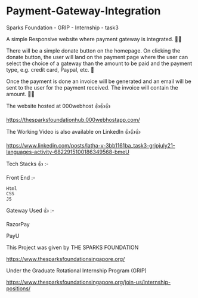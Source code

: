 # Payment-Gateway-Integration
Sparks Foundation - GRIP - Internship - task3

A simple Responsive website where payment gateway is integrated. 💯💯

There will be a simple donate button on the homepage. On clicking the donate button, the user will land on the payment page where the user can select the choice of a gateway than the amount to be paid and the payment type, e.g. credit card, Paypal, etc. 💯

Once the payment is done an invoice will be generated and an email will be sent to the user for the payment received. The invoice will contain the amount. 🎱🎱

The website hosted at 000webhost 👍👍👍

https://thesparksfoundationhub.000webhostapp.com/

The Working Video is also available on LinkedIn 👍👍👍

https://www.linkedin.com/posts/latha-v-3bb1161ba_task3-gripjuly21-languages-activity-6822915100186349568-bmeU


Tech Stacks 👍 :-

Front End :-

    Html
    CSS
    JS
Gateway Used 👍 :-

RazorPay

PayU

This Project was given by THE SPARKS FOUNDATION

https://www.thesparksfoundationsingapore.org/

Under the Graduate Rotational Internship Program (GRIP)

https://www.thesparksfoundationsingapore.org/join-us/internship-positions/
